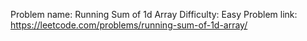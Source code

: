 Problem name: Running Sum of 1d Array
Difficulty: Easy
Problem link: https://leetcode.com/problems/running-sum-of-1d-array/
